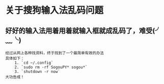# 关于搜狗输入法乱码问题

## 好好的输入法用着用着就输入框就成乱码了，难受(╯﹏╰)

    经过从网上各种找资料，终于找到了一个最简单有效的办法
    具体如下：
        1. `cd ~/.config`
        2. `sudo rm -rf SogouPY* sogou*`
        3. `shutdown -r now`
    大功告成！